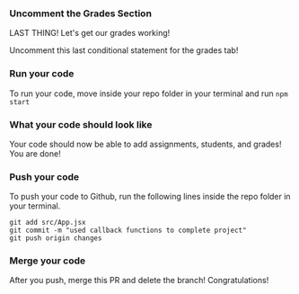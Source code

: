 ### Uncomment the Grades Section 

LAST THING! Let's get our grades working!

Uncomment this last conditional statement for the grades tab!

### Run your code
To run your code, move inside your repo folder in your terminal and run `npm start`

### What your code should look like

Your code should now be able to add assignments, students, and grades! You are done!

### Push your code
To push your code to Github, run the following lines inside the repo folder in your terminal.

```
git add src/App.jsx
git commit -m "used callback functions to complete project"
git push origin changes
```

### Merge your code
After you push, merge this PR and delete the branch! Congratulations! 
